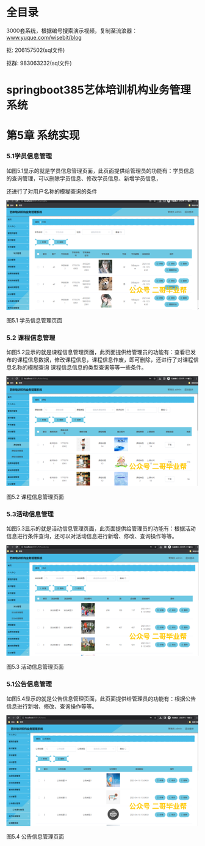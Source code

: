 # 全目录

3000套系统，根据编号搜索演示视频，复制至流浪器：www.yuque.com/wisebit/blog


<p>抠: 206157502(sql文件)</p>
<p>抠群: 983063232(sql文件)</p>


# springboot385艺体培训机构业务管理系统
# 第5章 系统实现
### 5.1学员信息管理
如图5.1显示的就是学员信息管理页面，此页面提供给管理员的功能有：学员信息的查询管理，可以删除学员信息、修改学员信息、新增学员信息，

还进行了对用户名称的模糊查询的条件

![](/md/blog.018.png)

图5.1 学员信息管理页面
### 5.2 课程信息管理
如图5.2显示的就是课程信息管理页面，此页面提供给管理员的功能有：查看已发布的课程信息数据，修改课程信息，课程信息作废，即可删除，还进行了对课程信息名称的模糊查询 课程信息信息的类型查询等等一些条件。

![](/md/blog.019.png)


图5.2 课程信息管理页面
### 5.3活动信息管理
如图5.3显示的就是活动信息管理页面，此页面提供给管理员的功能有：根据活动信息进行条件查询，还可以对活动信息进行新增、修改、查询操作等等。

![](/md/blog.020.png)


图5.3 活动信息管理页面
### 5.1公告信息管理
如图5.4显示的就是公告信息管理页面，此页面提供给管理员的功能有：根据公告信息进行新增、修改、查询操作等等。

![](/md/blog.021.png)

图5.4 公告信息管理页面



